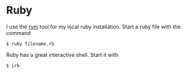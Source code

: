 Ruby
====

I use the [rvm][1] tool for my local ruby installation. Start a ruby file with the command

	$ ruby filename.rb

Ruby has a great interactive shell. Start it with
	
	$ irb

[1]: https://rvm.io/rvm/install
